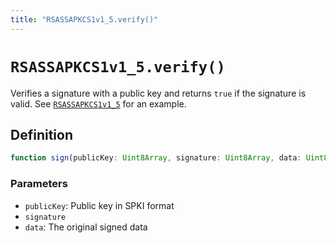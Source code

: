 ```yaml
---
title: "RSASSAPKCS1v1_5.verify()"
---
```


# `RSASSAPKCS1v1_5.verify()`

Verifies a signature with a public key and returns `true` if the signature is valid. See [`RSASSAPKCS1v1_5`](/reference/crypto/RSASSAPKCS1v1_5) for an example.

## Definition

```ts
function sign(publicKey: Uint8Array, signature: Uint8Array, data: Uint8Array): Promise<boolean>;
```

### Parameters

- `publicKey`: Public key in SPKI format
- `signature`
- `data`: The original signed data
